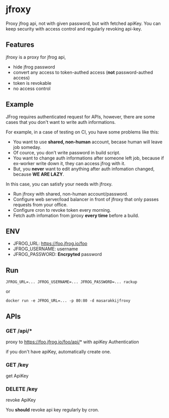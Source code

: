 # jfroxy

Proxy jfrog api, not with given password, but with fetched apiKey.
You can keep security with access control and regularly revoking api-key.

## Features

jfroxy is a proxy for jfrog api,

- hide jfrog password
- convert any access to token-authed access (**not** password-authed access)
- token is revokable
- no access control

## Example

JFrog requires authenticated request for APIs,
however, there are some cases that you don't want to write auth informations.

For example, in a case of testing on CI, you have some problems like this:

- You want to use **shared, non-human** account, becase human will leave job someday.
- Of cource, you don't write password in build script.
- You want to change auth informations after someone left job, because if ex-worker write down it, they can access jfrog with it.
- But, you **never** want to edit anything after auth infomation changed, because **WE ARE LAZY**.

In this case, you can satisfy your needs with jfroxy.

- Run jfroxy with shared, non-human account/password.
- Configure web server/load balancer in front of jfroxy that only passes requests from your office.
- Configure cron to revoke token every morning.
- Fetch auth infomation from jproxy **every time** before a build.

## ENV

- JFROG_URL: https://foo.jfrog.io/foo
- JFROG_USERNAME: username
- JFROG_PASSWORD: **Encrpyted** password

## Run

    JFROG_URL=... JFROG_USERNAME=... JFROG_PASSWORD=... rackup

or

    docker run -e JFROG_URL=... -p 80:80 -d masarakkijfroxy

## APIs

### GET /api/*

proxy to https://foo.jfrog.io/foo/api/* with apiKey Authentication

if you don't have apiKey, automatically create one.

### GET /key

get ApiKey

### DELETE /key

revoke ApiKey

You **should** revoke api key regularly by cron.
